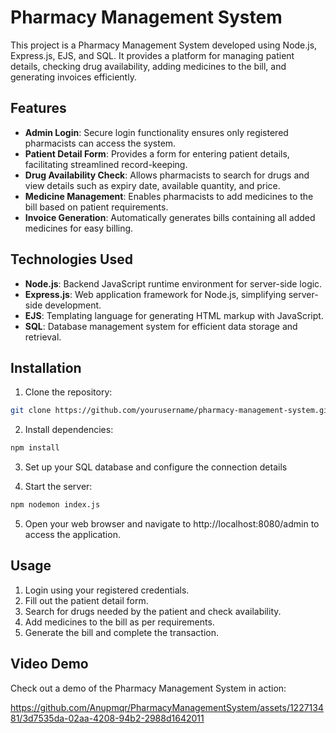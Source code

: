 # Pharmacy Management System

This project is a Pharmacy Management System developed using Node.js, Express.js, EJS, and SQL. It provides a platform for managing patient details, checking drug availability, adding medicines to the bill, and generating invoices efficiently.

## Features

- **Admin Login**: Secure login functionality ensures only registered pharmacists can access the system.
- **Patient Detail Form**: Provides a form for entering patient details, facilitating streamlined record-keeping.
- **Drug Availability Check**: Allows pharmacists to search for drugs and view details such as expiry date, available quantity, and price.
- **Medicine Management**: Enables pharmacists to add medicines to the bill based on patient requirements.
- **Invoice Generation**: Automatically generates bills containing all added medicines for easy billing.

## Technologies Used

- **Node.js**: Backend JavaScript runtime environment for server-side logic.
- **Express.js**: Web application framework for Node.js, simplifying server-side development.
- **EJS**: Templating language for generating HTML markup with JavaScript.
- **SQL**: Database management system for efficient data storage and retrieval.

## Installation

1. Clone the repository:
```bash
git clone https://github.com/yourusername/pharmacy-management-system.git
```

2. Install dependencies:
```bash
npm install
```

3. Set up your SQL database and configure the connection details

4. Start the server:
```bash
npm nodemon index.js
```

5. Open your web browser and navigate to http://localhost:8080/admin to access the application.

## Usage
1. Login using your registered credentials.
2. Fill out the patient detail form.
3. Search for drugs needed by the patient and check availability.
4. Add medicines to the bill as per requirements.
5. Generate the bill and complete the transaction.

## Video Demo

Check out a demo of the Pharmacy Management System in action:

https://github.com/Anupmqr/PharmacyManagementSystem/assets/122713481/3d7535da-02aa-4208-94b2-2988d1642011





